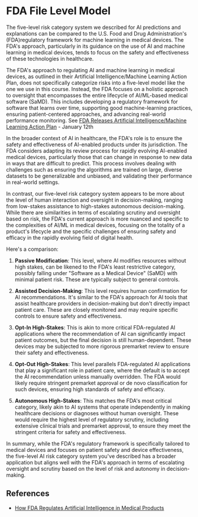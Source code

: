 # FDA File Level Model

The five-level risk category system we described for AI predictions and explanations can be compared to the U.S. Food and Drug Administration's (FDA)regulatory framework for machine learning in medical devices. The FDA's approach, particularly in its guidance on the use of AI and machine learning in medical devices, tends to focus on the safety and effectiveness of these technologies in healthcare.

The FDA's approach to regulating AI and machine learning in medical devices, as outlined in their Artificial Intelligence/Machine Learning Action Plan, does not specifically categorize risks into a five-level model like the one we use in this course. Instead, the FDA focuses on a holistic approach to oversight that encompasses the entire lifecycle of AI/ML-based medical software (SaMD). This includes developing a regulatory framework for software that learns over time, supporting good machine-learning practices, ensuring patient-centered approaches, and advancing real-world performance monitoring​​.  See
[FDA Releases Artificial Intelligence/Machine Learning Action Plan](https://www.fda.gov/news-events/press-announcements/fda-releases-artificial-intelligencemachine-learning-action-plan) - January 12th

In the broader context of AI in healthcare, the FDA's role is to ensure the safety and effectiveness of AI-enabled products under its jurisdiction. The FDA considers adapting its review process for rapidly evolving AI-enabled medical devices, particularly those that can change in response to new data in ways that are difficult to predict. This process involves dealing with challenges such as ensuring the algorithms are trained on large, diverse datasets to be generalizable and unbiased, and validating their performance in real-world settings​​.

In contrast, our five-level risk category system appears to be more about the level of human interaction and oversight in decision-making, ranging from low-stakes assistance to high-stakes autonomous decision-making. While there are similarities in terms of escalating scrutiny and oversight based on risk, the FDA's current approach is more nuanced and specific to the complexities of AI/ML in medical devices, focusing on the totality of a product's lifecycle and the specific challenges of ensuring safety and efficacy in the rapidly evolving field of digital health.

Here's a comparison:

1.  **Passive Modification**: This level, where AI modifies resources without high stakes, can be likened to the FDA's least restrictive category, possibly falling under "Software as a Medical Device" (SaMD) with minimal patient risk. These are typically subject to general controls.

2.  **Assisted Decision-Making**: This level requires human confirmation for AI recommendations. It's similar to the FDA's approach for AI tools that assist healthcare providers in decision-making but don't directly impact patient care. These are closely monitored and may require specific controls to ensure safety and effectiveness.

3.  **Opt-In High-Stakes**: This is akin to more critical FDA-regulated AI applications where the recommendation of AI can significantly impact patient outcomes, but the final decision is still human-dependent. These devices may be subjected to more rigorous premarket review to ensure their safety and effectiveness.

4.  **Opt-Out High-Stakes**: This level parallels FDA-regulated AI applications that play a significant role in patient care, where the default is to accept the AI recommendation unless manually overridden. The FDA would likely require stringent premarket approval or de novo classification for such devices, ensuring high standards of safety and efficacy.

5.  **Autonomous High-Stakes**: This matches the FDA's most critical category, likely akin to AI systems that operate independently in making healthcare decisions or diagnoses without human oversight. These would require the highest level of regulatory scrutiny, including extensive clinical trials and premarket approval, to ensure they meet the stringent criteria for safety and effectiveness.

In summary, while the FDA's regulatory framework is specifically tailored to medical devices and focuses on patient safety and device effectiveness, the five-level AI risk category system you've described has a broader application but aligns well with the FDA's approach in terms of escalating oversight and scrutiny based on the level of risk and autonomy in decision-making.

## References

* [How FDA Regulates Artificial Intelligence in Medical Products](https://www.pewtrusts.org/en/research-and-analysis/issue-briefs/2021/08/how-fda-regulates-artificial-intelligence-in-medical-products)